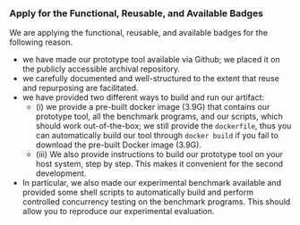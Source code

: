 ### Apply for the Functional, Reusable, and Available Badges 
 
We are applying the functional, reusable, and available badges for the following reason.
- we have made our prototype tool available via Github; we placed it on the publicly accessible archival repository.
- we carefully documented and well-structured to the extent that reuse and repurposing are facilitated.
- we have provided two different ways to build and run our artifact: 
    - (i) we provide a pre-built docker image (3.9G) that contains our prototype tool, all the benchmark programs, and our scripts, which should work out-of-the-box; we still provide the `dockerfile`, thus you can automatically build our tool through `docker build` if you fail to download the pre-built Docker image (3.9G).
    - (iii) We also provide instructions to build our prototype tool on your host system, step by step. This makes it convenient for the second development.
- In particular, we also made our experimental benchmark available and provided some shell scripts to automatically build and perform controlled concurrency testing on the benchmark programs. This should allow you to reproduce our experimental evaluation.
